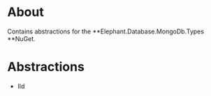 ﻿# About

Contains abstractions for the **Elephant.Database.MongoDb.Types **NuGet.

# Abstractions

- IId
